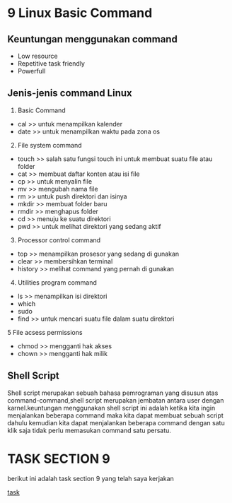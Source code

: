 # 9 Linux Basic Command

## Keuntungan menggunakan command
  - Low resource
  - Repetitive task friendly
  - Powerfull

## Jenis-jenis command Linux

1) Basic Command

  - cal >> untuk menampilkan kalender 
  - date >> untuk menampilkan waktu pada zona os 

2) File system command

  - touch >> salah satu fungsi touch ini untuk membuat suatu file atau folder
  - cat >> membuat daftar konten atau isi file
  - cp >> untuk menyalin file
  - mv >> mengubah nama file
  - rm >> untuk push direktori dan isinya
  - mkdir >> membuat folder baru
  - rmdir >> menghapus folder 
  - cd >> menuju ke suatu direktori
  - pwd >> untuk melihat direktori yang sedang aktif 


3) Processor control command

  - top >> menampilkan prosesor yang sedang di gunakan
  - clear >> membersihkan terminal
  - history >> melihat command yang pernah di gunakan

4) Utilities program command

  - ls >> menampilkan isi direktori
  - which 
  - sudo 
  - find >> untuk mencari suatu file dalam suatu direktori 

5 File acsess permissions

  - chmod >> mengganti hak akses
  - chown >> mengganti hak milik

## Shell Script

Shell script merupakan sebuah bahasa pemrograman yang disusun atas
command-command,shell script merupakan jembatan antara user dengan
karnel.keuntungan menggunakan shell script ini adalah ketika kita
ingin menjalankan beberapa command maka kita dapat membuat sebuah 
script dahulu kemudian kita dapat menjalankan beberapa command dengan
satu klik saja tidak perlu memasukan command satu persatu.

# TASK SECTION 9

berikut ini adalah task section 9 yang telah saya kerjakan 

[task](./praktikum/task.md)
